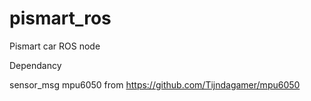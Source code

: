# pismart_ros
Pismart car ROS node

Dependancy

sensor_msg
mpu6050 from https://github.com/Tijndagamer/mpu6050
